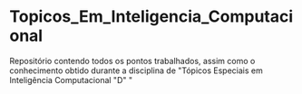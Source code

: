 # Topicos_Em_Inteligencia_Computacional
Repositório contendo todos os pontos trabalhados, assim como o conhecimento obtido durante a disciplina de "Tópicos Especiais em Inteligência Computacional "D" "
